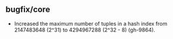 ## bugfix/core

* Increased the maximum number of tuples in a hash index from 2147483648 (2^31)
  to 4294967288 (2^32 - 8) (gh-9864).
